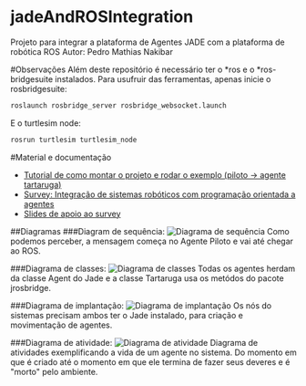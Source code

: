 # jadeAndROSIntegration
Projeto para integrar a plataforma de Agentes JADE com a plataforma de robótica ROS
Autor: Pedro Mathias Nakibar

#Observações
Além deste repositório é necessário ter o *ros e o *ros-bridgesuite instalados.
Para usufruir das ferramentas, apenas inicie o rosbridgesuite:
```bash
roslaunch rosbridge_server rosbridge_websocket.launch
```
E o turtlesim node:
```bash
rosrun turtlesim turtlesim_node
```

#Material e documentação
- [Tutorial de como montar o projeto e rodar o exemplo (piloto -> agente tartaruga)](http://pt.slideshare.net/pedronakibar/tutorial-setup-projeto-jade-e-ros)
- [Survey: Integração de sistemas robóticos com programação orientada a agentes](http://www.slideshare.net/pedronakibar/survey-integrao-de-sistemas-robticos-com-programao-orientada-a-agentes)
- [Slides de apoio ao survey](http://pt.slideshare.net/pedronakibar/apresentao-integrao-ros-e-jade)

##Diagramas
###Diagram de sequência:
![Diagrama de sequência](https://raw.githubusercontent.com/pnakibar/jadeAndROSIntegration/master/diagramas/Diagram%20de%20Sequ%C3%AAncia.png)
Como podemos perceber, a mensagem começa no Agente Piloto e vai até chegar ao ROS.

###Diagrama de classes:
![Diagrama de classes](https://raw.githubusercontent.com/pnakibar/jadeAndROSIntegration/master/diagramas/Diagrama%20de%20classes.png)
Todas os agentes herdam da classe Agent do Jade e a classe Tartaruga usa os metódos do pacote jrosbridge.

###Diagrama de implantação:
![Diagrama de implantação](https://raw.githubusercontent.com/pnakibar/jadeAndROSIntegration/master/diagramas/Diagrama%20implanta%C3%A7%C3%A3o.png)
Os nós do sistemas precisam ambos ter o Jade instalado, para criação e movimentação de agentes.

###Diagrama de atividade:
![Diagrama de atividade](https://raw.githubusercontent.com/pnakibar/jadeAndROSIntegration/master/diagramas/Vida%20de%20um%20Agente.png)
Diagrama de atividades exemplificando a vida de um agente no sistema. Do momento em que é criado até o momento em que ele termina de fazer seus deveres e é "morto" pelo ambiente.


